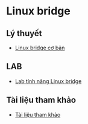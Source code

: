 # Linux bridge

## Lý thuyết
- [Linux bridge cơ bản](Linuxbridge_basic.md)


## LAB
- [Lab tính năng Linux bridge](Lab_tinh_nang_Linux-bridge.md)


## Tài liệu tham khảo
- [Tài liệu tham khảo](Tai_lieu_tham_khao.md)
